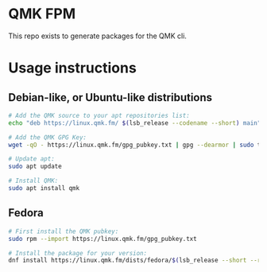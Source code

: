 # QMK FPM

This repo exists to generate packages for the QMK cli.

# Usage instructions

## Debian-like, or Ubuntu-like distributions

```sh
# Add the QMK source to your apt repositories list:
echo "deb https://linux.qmk.fm/ $(lsb_release --codename --short) main" | sudo tee /etc/apt/sources.list.d/qmk.list

# Add the QMK GPG Key:
wget -qO - https://linux.qmk.fm/gpg_pubkey.txt | gpg --dearmor | sudo tee /etc/apt/trusted.gpg.d/qmk-gpg-pubkey.gpg > /dev/null

# Update apt:
sudo apt update

# Install QMK:
sudo apt install qmk
```

## Fedora

```sh
# First install the QMK pubkey:
sudo rpm --import https://linux.qmk.fm/gpg_pubkey.txt

# Install the package for your version:
dnf install https://linux.qmk.fm/dists/fedora/$(lsb_release --short --release)/qmk-1.1.6-1.noarch.rpm
```